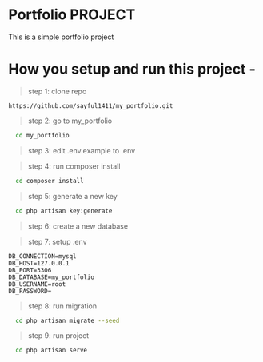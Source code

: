 
# Portfolio PROJECT

This is a simple portfolio project



# How you setup and run this project -

> step 1: clone repo 

    https://github.com/sayful1411/my_portfolio.git

> step 2: go to my_portfolio

```bash
  cd my_portfolio
  ``` 
  
>  step 3: edit .env.example to .env
   
> step 4: run composer install

```bash
  cd composer install
  ``` 
  
  > step 5: generate a new key
  
```bash
  cd php artisan key:generate
  ``` 
  
  >  step 6: create a new database 
  
  >  step 7: setup .env 
  
    DB_CONNECTION=mysql
    DB_HOST=127.0.0.1  
    DB_PORT=3306  
    DB_DATABASE=my_portfolio 
    DB_USERNAME=root 
    DB_PASSWORD=
    
  >  step 8: run migration 

```bash
  cd php artisan migrate --seed
  ``` 
  
  >  step 9: run project
  
```bash
  cd php artisan serve
  ``` 


  